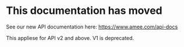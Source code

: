 
This documentation has moved 
============================

See our new API documentation here: 
https://www.amee.com/api-docs

This appliese for API v2 and above. V1 is deprecated. 